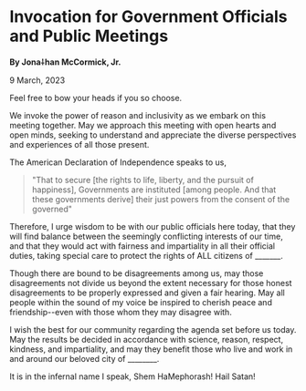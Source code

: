 # Invocation for Government Officials and Public Meetings

**By Jona⸸han McCormick, Jr.**

9 March, 2023
<!--
|---------------------------------------------------------------------------|
-->

Feel free to bow your heads if you so choose.

We invoke the power of reason and inclusivity as we embark on this meeting 
together. May we approach this meeting with open hearts and open minds, 
seeking to understand and appreciate the diverse perspectives and experiences 
of all those present.

The American Declaration of Independence speaks to us, 
> "That to secure [the rights
> to life, liberty, and the pursuit of happiness], Governments are instituted 
> [among people. And that these governments derive] their just powers from the 
> consent of the governed" 

Therefore, I urge wisdom to be with our public officials here 
today, that they will find balance between the seemingly conflicting interests 
of our time, and that they would act with fairness and impartiality in all 
their official duties, taking special care to protect the rights of ALL citizens 
of _______.

Though there are bound to be disagreements among us, may those disagreements 
not divide us beyond the extent necessary for those honest disagreements to be 
properly expressed and given a fair hearing. May all people within the sound 
of my voice be inspired to cherish peace and friendship--even with those whom 
they may disagree with. 

I wish the best for our community regarding the agenda set before us today. 
May the results be decided in accordance with science, reason, respect, 
kindness, and impartiality, and may they benefit those who live and work in 
and around our beloved city of ________.

It is in the infernal name I speak, Shem HaMephorash! Hail Satan!
